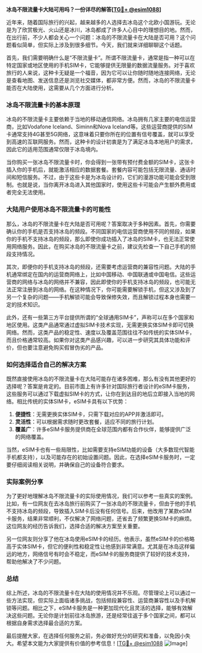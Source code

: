 **冰岛不限流量卡大陆可用吗？一份详尽的解答[[TG💪+ @esim1088](https://t.me/s/esim1088)]**

近年来，随着国际旅行的兴起，越来越多的人选择去冰岛这个北欧小国游玩。无论是为了欣赏极光、火山还是冰川，冰岛都成了许多人心目中的理想目的地。然而，在出行前，不少人都会关心一个问题：冰岛的不限流量卡在大陆是否可用？这个问题看似简单，但实际上涉及到很多细节。今天，我们就来详细聊聊这个话题。

首先，我们需要明确什么是“不限流量卡”。所谓不限流量卡，通常是指一种可以在特定国家或地区使用的手机SIM卡，它能够提供无限量的数据流量服务。对于喜欢旅行的人来说，这种卡无疑是一个福音，因为它可以让你随时随地连接网络，无论是查看地图、发送信息还是浏览社交媒体，都非常方便。然而，冰岛的不限流量卡能否在大陆使用，这需要从几个方面进行分析。

### 冰岛不限流量卡的基本原理

冰岛的不限流量卡主要依赖于当地的移动通信网络。冰岛拥有几家主要的电信运营商，比如Vodafone Iceland、Siminn和Nova Iceland等。这些运营商提供的SIM卡通常支持4G甚至5G网络，这意味着只要你所在的位置有信号覆盖，就可以享受到高速的互联网服务。然而，这种卡的设计初衷是为了满足冰岛本地用户的需求，因此它的适用范围通常仅限于冰岛境内。

当你购买一张冰岛不限流量卡时，你会得到一张带有预付费金额的SIM卡，这张卡插入你的手机后，就能激活相应的数据套餐。套餐内容可能包括无限流量、通话时间和短信服务。不过，由于这些卡是为冰岛设计的，它们的漫游功能可能会受到限制。也就是说，当你离开冰岛进入其他国家时，使用这些卡可能会产生额外费用或者完全无法使用。

### 大陆用户使用冰岛不限流量卡的可能性

那么，冰岛的不限流量卡在大陆是否可用呢？答案取决于多种因素。首先，你需要确认你的手机是否支持冰岛的频段。不同国家的电信运营商使用不同的频段，如果你的手机不支持冰岛的频段，那么即使你成功插入了冰岛的SIM卡，也无法正常使用网络服务。因此，在购买冰岛的不限流量卡之前，建议先检查一下自己手机的频段支持情况。

其次，即便你的手机支持冰岛的频段，还需要考虑运营商的兼容性问题。大陆的手机通常绑定在国内的运营商网络上，比如中国移动、中国联通或中国电信。这些运营商的网络与冰岛的网络并不兼容，因此即使你的手机支持冰岛的频段，也可能无法正常注册到冰岛的网络。在这种情况下，你可能需要解锁手机，但这又涉及到了另一个复杂的问题——手机解锁可能会导致保修失效，而且解锁过程本身也需要一定的技术知识。

此外，还有一些第三方平台提供所谓的“全球通用SIM卡”，声称可以在多个国家和地区使用。这类产品通常通过虚拟SIM卡技术实现，无需更换实体SIM卡即可切换网络。然而，这类产品的稳定性、速度以及覆盖范围往往不如传统的实体SIM卡，而且价格通常较高。如果你对这类产品感兴趣，可以进一步研究其具体功能和评价，但也要注意避免购买假冒伪劣的产品。

### 如何选择适合自己的解决方案

既然直接使用冰岛的不限流量卡在大陆可能存在诸多困难，那么有没有其他更好的选择呢？答案是肯定的。目前市面上有许多针对国际旅行者设计的eSIM卡服务，这些服务可以通过下载虚拟SIM卡的方式，让你在到达目的地后立即接入当地的网络。相比传统的实体SIM卡，eSIM卡具有以下优势：

1. **便捷性**：无需更换实体SIM卡，只需下载对应的APP并激活即可。
2. **灵活性**：可以根据需求随时更改套餐，适应不同的旅行计划。
3. **覆盖广**：许多eSIM卡服务提供商在全球范围内都有合作伙伴，能够提供广泛的网络覆盖。

当然，eSIM卡也有一些局限性，比如需要支持eSIM功能的设备（大多数现代智能手机都支持），以及可能存在的初始设置问题。因此，在选择eSIM卡服务时，一定要仔细阅读相关说明，并确保自己的设备符合要求。

### 实际案例分享

为了更好地理解冰岛不限流量卡的实际使用情况，我们可以参考一些真实的案例。比如，有一位网友在去冰岛旅行前购买了一张冰岛的不限流量卡，但由于他的手机不支持冰岛的频段，导致插入SIM卡后没有任何信号。后来，他改用了某款eSIM卡服务，结果非常顺利，不仅解决了网络问题，还省去了频繁更换SIM卡的麻烦。这位网友的经历告诉我们，选择合适的解决方案至关重要。

另一位网友则分享了他在冰岛使用eSIM卡的经历。他表示，虽然eSIM卡的价格略高于实体SIM卡，但它的便利性和稳定性让他感到非常满意。尤其是在冰岛这样偏远的地方，网络信号有时会不稳定，而eSIM卡的服务商提供了较好的技术支持，帮助他解决了不少问题。

### 总结

综上所述，冰岛的不限流量卡在大陆的使用情况并不乐观。尽管理论上可以通过一些方法实现，但实际上面临诸多挑战，包括频段兼容性、运营商兼容性以及手机解锁等问题。相比之下，eSIM卡服务是一种更加现代化且灵活的选择，能够有效解决这些问题。无论你是计划前往冰岛旅游，还是经常往返于多个国家之间，都可以根据自身需求选择最合适的方案。

最后提醒大家，在选择任何服务之前，务必做好充分的研究和准备，以免因小失大。希望本文能为大家提供有价值的参考信息！[[TG💪+ @esim1088](https://t.me/s/esim1088) ![Image](https://i.postimg.cc/4NQfJmqS/Snipaste-2025-05-13-00-14-12.png)]